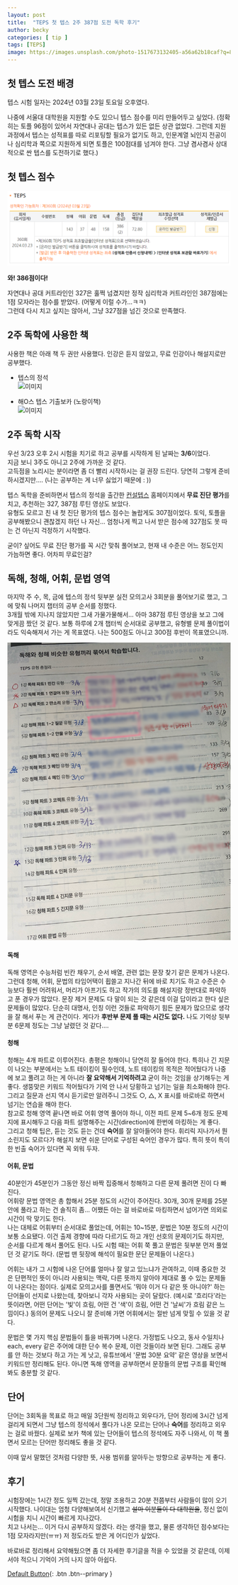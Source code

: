 ```yaml
---
layout: post
title:  "TEPS 첫 텝스 2주 387점 도전 독학 후기"
author: becky
categories: [ tip ]
tags: [TEPS]
image: https://images.unsplash.com/photo-1517673132405-a56a62b18caf?q=80&w=1776&auto=format&fit=crop&ixlib=rb-4.0.3&ixid=M3wxMjA3fDB8MHxwaG90by1wYWdlfHx8fGVufDB8fHx8fA%3D%3D
---
```


## 첫 텝스 도전 배경  

텝스 시험 일자는 2024년 03월 23일 토요일 오후였다.  

나중에 서울대 대학원을 지원할 수도 있으니 텝스 점수를 미리 만들어두고 싶었다. (정확히는 토플 96점이 있어서 자연대나 공대는 텝스가 있든 없든 상관 없었다. 그런데 지원 과정에서 텝스는 성적표를 따로 리포팅할 필요가 없기도 하고, 인문계열 뇌인지 전공이나 심리학과 쪽으로 지원하게 되면 토플은 100점대를 넘겨야 한다. 그냥 겸사겸사 상대적으로 싼 텝스를 도전하기로 했다.)  


## 첫 텝스 점수  

![이미지](assets/images/tepsscore240323.png)


**와! 386점이다!**  

자연대나 공대 커트라인인 327은 훌쩍 넘겼지만 정작 심리학과 커트라인인 387점에는 1점 모자라는 점수를 받았다. (어떻게 이럴 수가...ㅋㅋ)  
그런데 다시 치고 싶지는 않아서, 그냥 327점을 넘긴 것으로 만족했다.  


## 2주 독학에 사용한 책  

사용한 책은 아래 책 두 권만 사용했다. 인강은 듣지 않았고, 무료 인강이나 해설지로만 공부했다.  

- 텝스의 정석  
![이미지](https://image.yes24.com/goods/90405305/XL)

- 해O스 텝스 기출보카 (노랑이책)  
![이미지](https://encrypted-tbn0.gstatic.com/images?q=tbn:ANd9GcR--l_W2HfVwfZchUi6IGfMRMykntiXWGylDQ&s)



## 2주 독학 시작  

우선 3/23 오후 2시 시험을 치기로 하고 공부를 시작하게 된 날짜는 **3/6**이었다.  
지금 보니 3주도 아니고 2주에 가까운 것 같다.  
고득점을 노리시는 분이라면 좀 더 빨리 시작하시는 걸 권장 드린다. 당연히 그렇게 준비하시겠지만.... (나는 공부하는 게 너무 싫었기 때문에 : ))  

텝스 독학을 준비하면서 텝스의 정석을 출간한 [컨설텝스](https://consulteps.com/) 홈페이지에서 **무료 진단 평가**를 치고, 추천하는 327, 387점 루틴 영상도 보았다.  
유형도 모르고 친 내 첫 진단 평가의 텝스 점수는 놀랍게도 307점이었다. 토익, 토플을 공부해봤으니 괜찮겠지 하던 나 자신... 엄청나게 찍고 나서 받은 점수에 327점도 못 따는 건 아닌지 걱정하기 시작했다.  

굳이? 싶어도 무료 진단 평가를 꼭 시간 맞춰 풀어보고, 현재 내 수준은 어느 정도인지 가늠하면 좋다. 어차피 무료인걸?  


## 독해, 청해, 어휘, 문법 영역  

마지막 주 수, 목, 금에 텝스의 정석 뒷부분 실전 모의고사 3회분을 풀어보기로 했고, 그에 맞춰 나머지 챕터의 공부 순서를 정했다.  
3개월 밖에 지나지 않았지만 그새 가물가물해서... 아마 387점 루틴 영상을 보고 그에 맞게끔 짰던 것 같다. 보통 하루에 2개 챕터씩 순서대로 공부했고, 유형별 문제 풀이법이라도 익숙해져서 가는 게 목표였다. 나는 500점도 아니고 300점 후반이 목표였으니까.  

![이미지](assets/images/KakaoTalk_20240630_114615869.png)  


#### 독해  
독해 영역은 수능처럼 빈칸 채우기, 순서 배열, 관련 없는 문장 찾기 같은 문제가 나온다. 그런데 청해, 어휘, 문법의 타임어택이 휩쓸고 지나간 뒤에 바로 치기도 하고 수준은 수능보다 훨씬 어려워서, 머리가 아프기도 하고 작가의 의도를 해설지랑 정반대로 파악하고 푼 경우가 많았다. 문장 제거 문제도 다 말이 되는 것 같은데 이걸 답이라고 한다 싶은 문제들이 많았다. 단순히 대명사, 인칭 이런 것들로 파악하기 힘든 문제가 많으므로 생각을 잘 해서 푸는 게 관건이다. 게다가 **후반부 문제 풀 때는 시간도 없다.** 나도 기억상 뒷부분 6문제 정도는 그냥 날렸던 것 같다....  

#### 청해  
청해는 4개 파트로 이루어진다. 총평은 청해이니 당연히 잘 들어야 한다. 특히나 긴 지문이 나오는 부분에서는 노트 테이킹이 필수인데, 노트 테이킹의 목적은 적어뒀다가 나중에 보고 풀려고 하는 게 아니라 **잘 요약해서 기억하려고** 굳이 하는 것임을 상기해두는 게 좋다. 생뚱맞은 키워드 적어뒀다가 기억 안 나서 당황하고 넘기는 일을 최소화해야 한다. 그리고 질문과 선지 역시 듣기로만 알려주니 그것도 ○, △, X 표시를 바로바로 하면서 넘기는 연습을 해야 한다.  
참고로 청해 영역 끝나면 바로 어휘 영역 풀어야 하니, 이전 파트 문제 5~6개 정도 문제지에 표시해두고 다음 파트 설명해주는 시간(direction)에 한번에 마킹하는 게 좋다.  
그리고 청해 팁은, 듣는 것도 듣는 건데 **숙어**를 잘 알아들어야 한다. 휘리릭 지나가서 뭔 소린지도 모르다가 해설지 보면 쉬운 단어로 구성된 숙어인 경우가 많다. 특히 뜻이 특이한 빈출 숙어가 있다면 꼭 외워 두자.  

#### 어휘, 문법
40분인가 45분인가 그동안 정신 바짝 집중해서 청해하고 다른 문제 풀려면 진이 다 빠진다.  
어휘랑 문법 영역은 총 합해서 25분 정도의 시간이 주어진다. 30개, 30개 문제를 25분 안에 풀라고 하는 건 솔직히 좀... 어쨌든 아는 걸 바로바로 마킹하면서 넘어가면 의외로 시간이 딱 맞기도 한다.  
나는 대체로 어휘부터 순서대로 풀었는데, 어휘는 10~15분, 문법은 10분 정도의 시간이 보통 소요됐다. 이건 출제 경향에 따라 다르기도 하고 개인 선호의 문제이기도 하지만, 순서를 다르게 해서 풀어도 된다. 나도 시험 때는 어휘 쭉 풀고 문법은 뒷부분 먼저 풀었던 것 같기도 하다. (문법 맨 뒷장에 해석이 필요한 문단 문제들이 나온다.)  

어휘는 내가 그 시험에 나온 단어를 얼마나 잘 알고 있느냐가 관여하고, 이때 중요한 것은 단편적인 뜻이 아니라 사용되는 맥락, 다른 뜻까지 알아야 제대로 풀 수 있는 문제들이 나온다는 점이다. 실제로 모의고사를 풀면서도 '뭐야 이거 다 같은 뜻 아니야?' 하는 단어들이 선지로 나왔는데, 찾아보니 각자 사용되는 곳이 달랐다. (예시로 '흐리다'라는 뜻이라면, 어떤 단어는 '빛'이 흐림, 어떤 건 '색'이 흐림, 어떤 건 '날씨'가 흐림 같은 느낌이다.) 동의어 문제도 나오니 잘 준비해 가면 어휘에서는 절반 넘게 맞힐 수 있을 것 같다.  

문법은 몇 가지 핵심 문법들이 틀을 바꿔가며 나온다. 가정법도 나오고, 동사 수일치나 each, every 같은 주어에 대한 단수 복수 문제, 이런 것들이라 보면 된다. 그래도 공부를 안 하는 것보다 하고 가는 게 낫고, 유튜브에서 '문법 30분 요약' 같은 영상을 보면서 키워드만 정리해도 된다. 아니면 독해 영역을 공부하면서 문장들의 문법 구조를 확인해봐도 충분할 것 같다.


## 단어  

단어는 3회독을 목표로 하고 매일 3단원씩 정리하고 외우다가, 단어 정리에 3시간 넘게 걸리게 되면서 그냥 텝스의 정석에서 풀다가 나온 모르는 단어나 **숙어**를 정리하고 외우는 걸로 바꿨다. 실제로 보카 책에 있는 단어들이 텝스의 정석에도 자주 나와서, 이 책 풀면서 모르는 단어만 정리해도 좋을 것 같다.  

이때 앞서 말했던 것처럼 다양한 뜻, 사용 범위를 알아두는 방향으로 공부하는 게 좋다.  



## 후기  
시험장에는 1시간 정도 일찍 갔는데, 정말 조용하고 20분 전쯤부터 사람들이 많이 오기 시작했다. 나이대는 엄청 다양해보여서 신기했고 ~~설마 이분들이 다 대학원을~~, 정신 없이 시험을 치니 시간이 빠르게 지나갔다.  
치고 나서는... 이거 다시 공부하지 않겠다. 라는 생각을 했고, 물론 생각하던 점수보다는 1점 모자라지만(ㅠㅠ) 저 정도라도 받은 게 어디인가 싶었다.  

바로바로 정리해서 요약해뒀으면 좀 더 자세한 후기글을 적을 수 있었을 것 같은데, 이제서야 적으니 기억이 거의 나지 않아 아쉽다.  




[Default Button](#){: .btn .btn--primary }  

